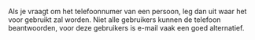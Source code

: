 <!-- @license CC0-1.0 -->
<!-- markdownlint-disable MD041 -->

Als je vraagt om het telefoonnumer van een persoon, leg dan uit waar het voor gebruikt zal worden. Niet alle gebruikers kunnen de telefoon beantwoorden, voor deze gebruikers is e-mail vaak een goed alternatief.
